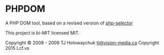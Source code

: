 PHPDOM
======

A PHP DOM tool, based on a revised version of [php-selector](https://github.com/tj/php-selector)<br />

This project is bi-MIT licensed MIT.

Copyright © 2008 - 2009 TJ Holowaychuk <tj@vision-media.ca>
Copyright 2015 Lcf.vs
